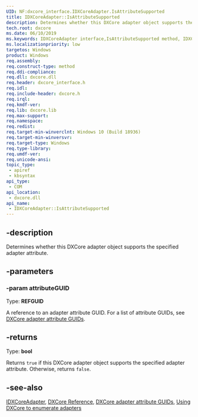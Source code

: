 ```yaml
---
UID: NF:dxcore_interface.IDXCoreAdapter.IsAttributeSupported
title: IDXCoreAdapter::IsAttributeSupported
description: Determines whether this DXCore adapter object supports the specified adapter attribute.
tech.root: dxcore
ms.date: 06/10/2019
ms.keywords: IDXCoreAdapter interface,IsAttributeSupported method, IDXCoreAdapter.IsAttributeSupported, IDXCoreAdapter::IsAttributeSupported, IsAttributeSupported, IsAttributeSupported method, IsAttributeSupported method,IDXCoreAdapter interface, dxcore/IDXCoreAdapter::IsAttributeSupported, dxcore_interface.idxcoreadapterfactory_isattributesupported
ms.localizationpriority: low
targetos: Windows
product: Windows
req.assembly: 
req.construct-type: method
req.ddi-compliance: 
req.dll: dxcore.dll
req.header: dxcore_interface.h
req.idl: 
req.include-header: dxcore.h
req.irql: 
req.kmdf-ver: 
req.lib: dxcore.lib
req.max-support: 
req.namespace: 
req.redist: 
req.target-min-winverclnt: Windows 10 (Build 18936)
req.target-min-winversvr: 
req.target-type: Windows
req.type-library: 
req.umdf-ver: 
req.unicode-ansi: 
topic_type:
 - apiref
 - kbsyntax
api_type:
 - COM
api_location:
 - dxcore.dll
api_name:
 - IDXCoreAdapter::IsAttributeSupported
---
```


## -description

Determines whether this DXCore adapter object supports the specified adapter attribute.

## -parameters

### -param attributeGUID

Type: **REFGUID**

A reference to an adapter attribute GUID. For a list of attribute GUIDs, see [DXCore adapter attribute GUIDs](/windows/win32/dxcore/dxcore-adapter-attribute-guids).

## -returns

Type: **bool**

Returns `true` if this DXCore adapter object supports the specified adapter attribute. Otherwise, returns `false`.

## -see-also

[IDXCoreAdapter](/windows/win32/api/dxcore_interface/nn-dxcore_interface-idxcoreadapter), [DXCore Reference](/windows/win32/dxcore/dxcore-reference), [DXCore adapter attribute GUIDs](/windows/win32/dxcore/dxcore-adapter-attribute-guids), [Using DXCore to enumerate adapters](/windows/win32/dxcore/dxcore-enum-adapters)
